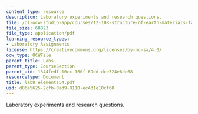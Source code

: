 ```yaml
---
content_type: resource
description: Laboratory experiments and research questions.
file: /ol-ocw-studio-app/courses/12-108-structure-of-earth-materials-fall-2004/d86a56252cfb0ad98110ec431e10cf68_lab8_elements54.pdf
file_size: 68823
file_type: application/pdf
learning_resource_types:
- Laboratory Assignments
license: https://creativecommons.org/licenses/by-nc-sa/4.0/
ocw_type: OCWFile
parent_title: Labs
parent_type: CourseSection
parent_uid: 1344fedf-10cc-160f-69dd-dce324e6de68
resourcetype: Document
title: lab8_elements54.pdf
uid: d86a5625-2cfb-0ad9-8110-ec431e10cf68
---
```

Laboratory experiments and research questions.